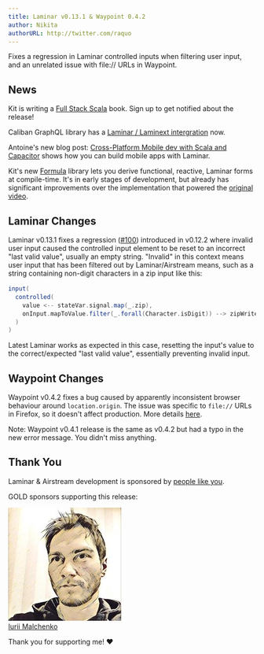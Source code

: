 ```yaml
---
title: Laminar v0.13.1 & Waypoint 0.4.2
author: Nikita
authorURL: http://twitter.com/raquo
---
```


Fixes a regression in Laminar controlled inputs when filtering user input, and an unrelated issue with file:// URLs in Waypoint.

<!--truncate-->


## News

Kit is writing a [Full Stack Scala](http://book.scala.lol/announcement) book. Sign up to get notified about the release!

Caliban GraphQL library has a [Laminar / Laminext intergration](https://ghostdogpr.github.io/caliban/docs/client.html#laminext-integration) now.

Antoine's new blog post: [Cross-Platform Mobile dev with Scala and Capacitor](https://medium.com/geekculture/cross-platform-mobile-dev-with-scala-and-capacitor-54e69b62b50c) shows how you can build mobile apps with Laminar.

Kit's new [Formula](https://github.com/kitlangton/formula) library lets you derive functional, reactive, Laminar forms at compile-time. It's in early stages of development, but already has significant improvements over the implementation that powered the [original video](https://www.youtube.com/watch?v=JHriftPO62I).


## Laminar Changes

Laminar v0.13.1 fixes a regression ([#100](https://github.com/raquo/Laminar/issues/100)) introduced in v0.12.2 where invalid user input caused the controlled input element to be reset to an incorrect "last valid value", usually an empty string. "Invalid" in this context means user input that has been filtered out by Laminar/Airstream means, such as a string containing non-digit characters in a zip input like this:

```scala
input(
  controlled(
    value <-- stateVar.signal.map(_.zip),
    onInput.mapToValue.filter(_.forall(Character.isDigit)) --> zipWriter
  )
)
```

Latest Laminar works as expected in this case, resetting the input's value to the correct/expected "last valid value", essentially preventing invalid input.


## Waypoint Changes

Waypoint v0.4.2 fixes a bug caused by apparently inconsistent browser behaviour around `location.origin`. The issue was specific to `file://` URLs in Firefox, so it doesn't affect production. More details [here](https://github.com/raquo/Airstream#firefox-and-file-urls).

Note: Waypoint v0.4.1 release is the same as v0.4.2 but had a typo in the new error message. You didn't miss anything.


## Thank You

Laminar & Airstream development is sponsored by [people like you](https://github.com/sponsors/raquo).

GOLD sponsors supporting this release:

<div class="-sponsorsList">
  <div class="-sponsor">
    <img class="-logo x-rounded" src="/img/sponsors/yurique.jpg" alt="" />
    <div class="-text">
      <div class="-name"><a href="https://github.com/yurique">Iurii Malchenko</a></div>
    </div>
  </div>
</div>

Thank you for supporting me! ❤️


